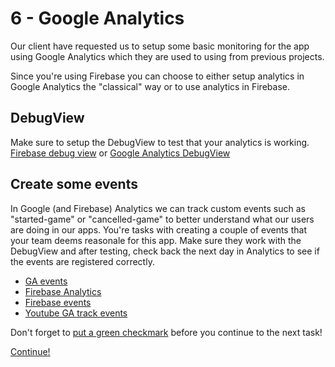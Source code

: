 # 6 - Google Analytics
Our client have requested us to setup some basic monitoring for the app using Google Analytics which they are used to using from previous projects.

Since you're using Firebase you can choose to either setup analytics in Google Analytics the "classical" way or to use analytics in Firebase.

## DebugView
Make sure to setup the DebugView to test that your analytics is working. [Firebase debug view](https://firebase.google.com/docs/analytics/debugview) or [Google Analytics DebugView](https://www.youtube.com/watch?v=dNsCUnUOlgE)

## Create some events
In Google (and Firebase) Analytics we can track custom events such as "started-game" or "cancelled-game" to better understand what our users are doing in our apps. You're tasks with creating a couple of events that your team deems reasonale for this app. Make sure they work with the DebugView and after testing, check back the next day in Analytics to see if the events are registered correctly.

- [GA events](https://developers.google.com/analytics/devguides/collection/analyticsjs/events)
- [Firebase Analytics](https://firebase.google.com/products/analytics?gclid=Cj0KCQjww4OMBhCUARIsAILndv5ziHwaqiinaMPJQWimxcmNXIfijVGTtJlP9KOfjohSw7RTKKdunfQaAs4HEALw_wcB&gclsrc=aw.ds)
- [Firebase events](https://firebase.google.com/docs/analytics/events?platform=web)
- [Youtube GA track events](https://www.youtube.com/watch?v=Ly-IHQhX4DU)


Don't forget to [put a green checkmark](0-instructions.md) before you continue to the next task!

[Continue!](7-advanced-feature-flags.md)

